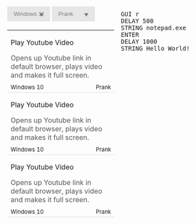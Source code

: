 <html>
<head>
<style>
#code {
    
    border-style: solid;
    border-width: thin;
    border-color: #000000;
    width: 49.5%;
    float: right;
	padding: 10px;
	-webkit-box-sizing: border-box; /* Safari/Chrome, other WebKit */
-moz-box-sizing: border-box;    /* Firefox, other Gecko */
box-sizing: border-box;         /* Opera/IE 8+ */
	margin: 0;
 
}
.select {
    position: relative;
    display: inline-block;
    width: 40%;
}
.select select {
    display: inline-block;
    width: 100%;
    cursor: pointer;
    padding: 10px 15px;
    outline: 0;
    border: 0;
    border-radius: 0;
    background: #e6e6e6;
    color: #7b7b7b;
    appearance: none;
    -webkit-appearance: none;
    -moz-appearance: none;
}
.select select::-ms-expand {
display: none;
}
.select select:hover, .select select:focus {
    color: #000;
    background: #ccc;
}
.select__arrow {
    position: absolute;
    top: 16px;
    right: 15px;
    width: 0;
    height: 0;
    pointer-events: none;
    border-style: solid;
    border-width: 8px 5px 0 5px;
    border-color: #7b7b7b transparent transparent transparent;
}
.select select:hover ~ .select__arrow, .select select:focus ~ .select__arrow {
    border-top-color: #000;
}
table {
	margin-top: 20px;
    border-collapse: collapse;
    width: 100%;
}
th, td {
    
    text-align: left;
    border-bottom: 1px solid #ddd;
}
tr:hover {
    background-color: #f5f5f5;
}
	
	.title{
		font-family:"atomic-age";
		font-weight:900;
		margin:5px 0 0 0;
	}
	.description{
	margin:5px 0 5px 0;
		color:#575757;
		margin: 10px 0 10px 0; 	
		
	}
	.os{
		font-size: 13px;
		float: left;
		
		margin: 0;
	}
	
	.type{
		float: right;
			font-size: 13px;
		margin: 0;
		padding:0;
		
	}
	#menu{
		width:49.5%;
		float:left;
	}
</style>
</head>
<body>
	<div id="menu">

<div class="select">
  <select>
    <option>Windows 10</option>
    <option>Linux</option>
    <option>Mac OS</option>
  </select>
  <div class="select__arrow"></div>
</div>
<div class="select">
  <select>
    <option>Prank</option>
    <option>Malicious</option>
    <option>Reconnaissance</option>
  </select>
  <div class="select__arrow"></div>
</div>
<table>
  <tr>
    	<td>
		<p class="title">Play Youtube Video</p>
		<p class="description">Opens up Youtube link in default browser, plays video and makes it full screen.</p>
	  	<p class="os">Windows 10</p>
		<p class="type">Prank</p>
		</td>
  </tr>
  <tr>
    <td>
		<p class="title">Play Youtube Video</p>
		<p class="description">Opens up Youtube link in default browser, plays video and makes it full screen.</p>
	  	<p class="os">Windows 10</p>
		<p class="type">Prank</p>
		</td>
  </tr>
  <tr>
    <td>
		<p class="title">Play Youtube Video</p>
		<p class="description">Opens up Youtube link in default browser, plays video and makes it full screen.</p>
	  	<p class="os">Windows 10</p>
		<p class="type">Prank</p>
		</td>
  </tr>
 
</table>
		</div>
<pre id="code">GUI r
DELAY 500
STRING notepad.exe
ENTER
DELAY 1000
STRING Hello World!</pre>
</body>
</html>
